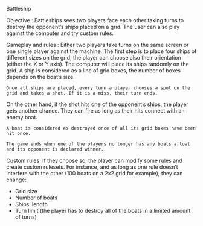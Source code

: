Battleship

Objective :
	Battleships sees two players face each other taking turns to destroy the opponent’s ships placed on a grid. The user can also play against the computer and try custom rules.

Gameplay and rules :
	Either two players take turns on the same screen or one single player against the machine. The first step is to place four ships of different sizes on the grid, the player can choose also their orientation (either the X or Y axis). The computer will place its ships randomly on the grid. A ship is considered as a line of grid boxes, the number of boxes depends on the boat’s size.

	Once all ships are placed, every turn a player chooses a spot on the grid and takes a shot. If it is a miss, their turn ends.
On the other hand, if the shot hits one of the opponent’s ships, the player gets another chance. They can fire as long as their hits connect with an enemy boat.

	A boat is considered as destroyed once of all its grid boxes have been hit once.

	The game ends when one of the players no longer has any boats afloat and its opponent is declared winner.

Custom rules:
	If they choose so, the player can modify some rules and create custom rulesets.
For instance, and as long as one rule doesn’t interfere with the other (100 boats on a 2x2 grid for example), they can change:
-	Grid size
-	Number of boats
-	Ships’ length
-	Turn limit (the player has to destroy all of the boats in a limited amount of turns)

